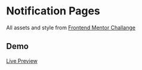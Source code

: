 # Notification Pages

All assets and style from [Frontend Mentor Challange](https://www.frontendmentor.io/challenges/notifications-page-DqK5QAmKbC)


## Demo

[Live Preview](https://weexid.github.io/notification-page/)

